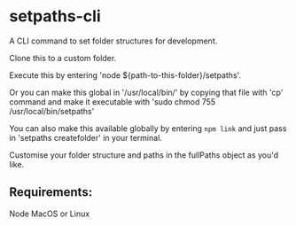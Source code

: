 # setpaths-cli
A CLI command to set folder structures for development.

Clone this to a custom folder.

Execute this by entering 'node ${path-to-this-folder}/setpaths'. 

Or you can make this global in '/usr/local/bin/' by copying that file with 'cp' 
command and make it executable with 'sudo chmod 755 /usr/local/bin/setpaths'

You can also make this available globally by entering ```npm link``` 
and just pass in 'setpaths createfolder' in your terminal.

Customise your folder structure and paths in the fullPaths object as you'd like.

## Requirements:
Node
MacOS or Linux
